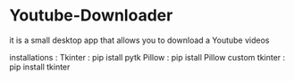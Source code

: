 # Youtube-Downloader
it is a small desktop app that allows you to download a Youtube videos 

installations : 
Tkinter : pip istall pytk
Pillow : pip istall Pillow 
custom tkinter : pip install tkinter 